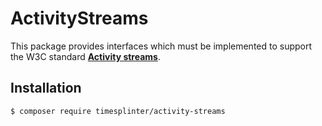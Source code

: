 # ActivityStreams

This package provides interfaces which must be implemented to support the W3C 
standard [**Activity streams**](https://www.w3.org/TR/activitystreams-core/).

## Installation

```bash
$ composer require timesplinter/activity-streams
```
